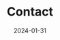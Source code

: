 ---
title: Contact
type: landing
date: 2024-01-31

sections:
  - block: contact
    content:
      title: Contact
      subtitle:
      text: " "
      appointment_url: 'https://calendly.com/amarmandavia'
      contact_links:
        - icon: twitter
          icon_pack: fab
          name: DM me
          link: 'https://twitter.com/amar36'
        - icon: google-scholar
          icon_pack: ai
          name: Follow me 
          link: https://scholar.google.com/citations?user=ce1HkCQAAAAJ&hl=en
        - icon: linkedin
          icon_pack: fab
          name: Conenct with me
          link: https://www.linkedin.com/in/amar-mandavia/

      # Automatically link email and phone or display as text?
      autolink: true
      
      # Email form provider
      form:
        provider: netlify
        formspree:
          id:
        netlify:
          # Enable CAPTCHA challenge to reduce spam?
          captcha: true
        
    design:
      columns: '1'
---